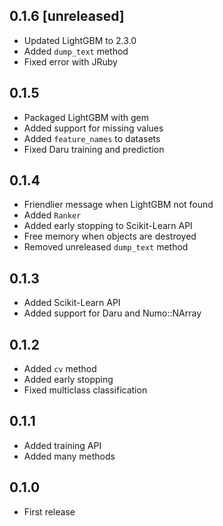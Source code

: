 ## 0.1.6 [unreleased]

- Updated LightGBM to 2.3.0
- Added `dump_text` method
- Fixed error with JRuby

## 0.1.5

- Packaged LightGBM with gem
- Added support for missing values
- Added `feature_names` to datasets
- Fixed Daru training and prediction

## 0.1.4

- Friendlier message when LightGBM not found
- Added `Ranker`
- Added early stopping to Scikit-Learn API
- Free memory when objects are destroyed
- Removed unreleased `dump_text` method

## 0.1.3

- Added Scikit-Learn API
- Added support for Daru and Numo::NArray

## 0.1.2

- Added `cv` method
- Added early stopping
- Fixed multiclass classification

## 0.1.1

- Added training API
- Added many methods

## 0.1.0

- First release
